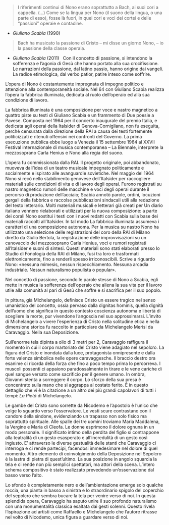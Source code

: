 > I riferimenti continui di Nono erano soprattutto a Bach, ai suoi cori a cappella. (…) Come se la lingua per Nono (il suono della lingua, o una parte di esso), fosse là fuori, in quei cori e voci dei cortei e delle “passioni” operaie e contadine.    
- *Giuliano Scabia* (1990)
 
> Bach ha musicato la passione di Cristo – mi disse un giorno Nono, – io la passione della classe operaia.    
- *Giuliano Scabia* (2011)
 
Con il concetto di passione, si intendono la sofferenza e l’agonia di Gesù che hanno portato alla sua crocifissione. Le narrazioni della passione, dal latino passio, hanno origine dai vangeli. La radice etimologica, dal verbo patior, patire inteso come soffrire. 

L’opera di Nono è costantemente impregnata di impegno politico e attenzione alla contemporaneità sociale. Nel 64 con Giuliano Scabia realizza l’opera la fabbrica illuminata, dedicata al ruolo dell’operaio ed alla sua condizione di lavoro. 

La fabbrica illuminata è una composizione per voce e nastro magnetico a quattro piste su testi di Giuliano Scabia e un frammento di Due poesie a Pavese. Composta nel 1964 per il concerto inaugurale del premio Italia, e dedicata agli operai della Italsider di Genova-Cornigliano, non fu eseguita, perché censurata dalla direzione della RAI a causa dei testi fortemente politicizzati e ritenuti offensivi nei confronti del Governo. La prima esecuzione pubblica ebbe luogo a Venezia il 15 settembre 1964 al XXVII Festival internazionale di musica contemporanea – La Biennale, interprete la mezzosoprano Carla Henius e Nono alla regia del suono.

L’opera fu commissionata dalla RAI. Il progetto originale, poi abbandonato, muoveva dall’idea di un teatro musicale impegnato politicamente e socialmente e ispirato alle avanguardie sovietiche.
Nel maggio del 1964 Nono si recò nello stabilimento genovese dell’Italsider per raccogliere materiali sulle condizioni di vita e di lavoro degli operai. Furono registrati su nastro magnetico rumori delle macchine e voci degli operai durante il percorso di produzione dell’acciaio; Scabia annotò parole, ordini, locuzioni gergali della fabbrica e raccolse pubblicazioni sindacali utili alla redazione del testo letterario.
Molti materiali musicali e letterari già creati per Un diario italiano vennero rielaborati e utilizzati per la nuova composizione: a parte dei corali Nono sostituì i testi con i nuovi redatti con Scabia sulla base dei materiali raccolti all’Italsider. In tal modo La fabbrica illuminata assumeva i caratteri di una composizione autonoma.
Per la musica su nastro Nono ha utilizzato una selezione delle registrazioni del coro della RAI di Milano diretto da Giulio Bertola, la registrazione delle improvvisazioni su un canovaccio del mezzosoprano Carla Henius, voci e rumori registrati all’Italsider e suoni di sintesi. Questi materiali sono stati elaborati presso lo Studio di Fonologia della RAI di Milano, fusi tra loro e trasformati elettronicamente, fino a renderli spesso irriconoscibili. Scrive a riguardo Nono: «nessuna mimesis, nessun rispecchiamento. Nessuna arcadia industriale. Nessun naturalismo populista o popular».

Nel concetto di passione, secondo le parole stesse di Nono a Scabia, egli mette in musica la sofferenza dell’operaio che aliena la sua vita per il lavoro utile alla comunità al pari di Gesù che soffre e si sacrifica per il suo popolo. 

In pittura, già Michelangelo, definisce Cristo un essere tragico nel senso umanistico del concetto, ossia pervaso dalla dignitas hominis, quella dignità dell’uomo che significa in questo contesto coscienza autonoma e libertà di scegliere la morte, pur vivendone l’angoscia nel suo approssimarsi. L’invito di Michelangelo a vivere l’esperienza  di Cristo nella solitudine etica e nella dimensione storica fu raccolto in particolare da Michelangelo Merisi da Caravaggio. Nella sua Deposizione.

Sull’enorme tela dipinta a olio di 3 metri per 2, Caravaggio raffigura il momento in cui il corpo martoriato del Cristo viene adagiato nel sepolcro. La figura del Cristo e inondata dalla luce, protagonista onnipresente e dalla forte valenza simbolica nelle opere caravaggesche. Il braccio destro ora esanime ci ricorda della forza che fino a poco tempo prima lo percorreva.
I muscoli possenti ci appaiono paradossalmente in tirare e le vene cariche di quel sangue versato come sacrificio per il genere umano. In ombra, Giovanni stenta a sorreggere il corpo. Lo sforzo della sua presa è concentrato sulla mano che si aggrappa al costato ferito. È in questo dettaglio che vi è la citazione a un altro dei più grandi capolavori di tutti i tempi: *La Pietà* di Michelangelo.

Le gambe del Cristo sono sorrette da Nicodemo e l’apostolo è l’unico che volge lo sguardo verso l’osservatore. Le vesti scure contrastano con il  candore della sindone, evidenziando un trapasso non solo fisico ma soprattutto spirituale. Alle spalle dei tre uomini troviamo Maria Maddalena, la Vergine e Maria di Cleofa. Le donne esprimono il dolore ognuna in un modo personale.
Il significato intimo della perdita del figlio si contrappone alla teatralità di un gesto esasperato e all’incredulità di un gesto così ingiusto. E’ attraverso le diverse gestualità delle stanti che Caravaggio ci interroga e ci rende partecipi, facendosi immedesimare nel dolore di quel momento. Altro elemento di coinvolgimento della Deposizione nel Sepolcro è la lastra di pietra di quest’ultimo. La sua posizione in angolo squarcia la tela e ci rende non più semplici spettatori, ma attori della scena.
L’intero schema compositivo è stato realizzato prevedendo un’osservazione dal basso verso l’alto.

Lo sfondo è completamente nero e dell’ambientazione emerge solo qualche roccia, una pianta in basso a sinistra e lo straordinario spigolo del coperchio del sepolcro che sembra bucare la tela per venire verso di noi. In questa splendida opera, Caravaggio ha saputo unire il suo profondo naturalismo con una monumentalità classica esaltata dai gesti solenni. Questo rivela l’ispirazione ad artisti come Raffaello e Michelangelo che l’autore ritrasse nel volto di Nicodemo, unica figura a guardare verso di noi.
